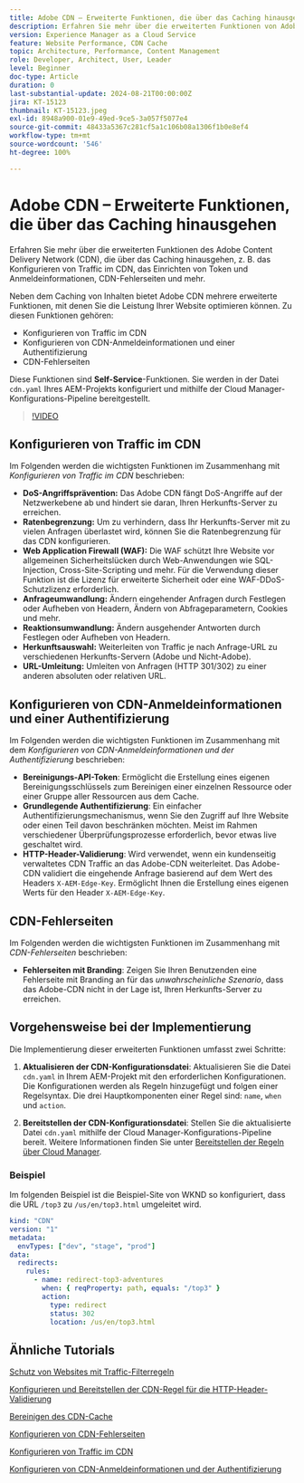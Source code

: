 ```yaml
---
title: Adobe CDN – Erweiterte Funktionen, die über das Caching hinausgehen
description: Erfahren Sie mehr über die erweiterten Funktionen von Adobe CDN, die über das Caching hinausgehen, wie z. B. das Konfigurieren von Traffic im CDN, das Einrichten von Token und Anmeldedaten, CDN-Fehlerseiten und mehr.
version: Experience Manager as a Cloud Service
feature: Website Performance, CDN Cache
topic: Architecture, Performance, Content Management
role: Developer, Architect, User, Leader
level: Beginner
doc-type: Article
duration: 0
last-substantial-update: 2024-08-21T00:00:00Z
jira: KT-15123
thumbnail: KT-15123.jpeg
exl-id: 8948a900-01e9-49ed-9ce5-3a057f5077e4
source-git-commit: 48433a5367c281cf5a1c106b08a1306f1b0e8ef4
workflow-type: tm+mt
source-wordcount: '546'
ht-degree: 100%

---
```


# Adobe CDN – Erweiterte Funktionen, die über das Caching hinausgehen

Erfahren Sie mehr über die erweiterten Funktionen des Adobe Content Delivery Network (CDN), die über das Caching hinausgehen, z. B. das Konfigurieren von Traffic im CDN, das Einrichten von Token und Anmeldeinformationen, CDN-Fehlerseiten und mehr.

Neben dem Caching von Inhalten bietet Adobe CDN mehrere erweiterte Funktionen, mit denen Sie die Leistung Ihrer Website optimieren können. Zu diesen Funktionen gehören:

- Konfigurieren von Traffic im CDN
- Konfigurieren von CDN-Anmeldeinformationen und einer Authentifizierung
- CDN-Fehlerseiten

Diese Funktionen sind **Self-Service**-Funktionen. Sie werden in der Datei `cdn.yaml` Ihres AEM-Projekts konfiguriert und mithilfe der Cloud Manager-Konfigurations-Pipeline bereitgestellt.

>[!VIDEO](https://video.tv.adobe.com/v/3433104?quality=12&learn=on)

## Konfigurieren von Traffic im CDN

Im Folgenden werden die wichtigsten Funktionen im Zusammenhang mit _Konfigurieren von Traffic im CDN_ beschrieben:

- **DoS-Angriffsprävention:** Das Adobe CDN fängt DoS-Angriffe auf der Netzwerkebene ab und hindert sie daran, Ihren Herkunfts-Server zu erreichen.
- **Ratenbegrenzung:** Um zu verhindern, dass Ihr Herkunfts-Server mit zu vielen Anfragen überlastet wird, können Sie die Ratenbegrenzung für das CDN konfigurieren.
- **Web Application Firewall (WAF):** Die WAF schützt Ihre Website vor allgemeinen Sicherheitslücken durch Web-Anwendungen wie SQL-Injection, Cross-Site-Scripting und mehr. Für die Verwendung dieser Funktion ist die Lizenz für erweiterte Sicherheit oder eine WAF-DDoS-Schutzlizenz erforderlich.
- **Anfrageumwandlung:** Ändern eingehender Anfragen durch Festlegen oder Aufheben von Headern, Ändern von Abfrageparametern, Cookies und mehr.
- **Reaktionsumwandlung:** Ändern ausgehender Antworten durch Festlegen oder Aufheben von Headern.
- **Herkunftsauswahl:** Weiterleiten von Traffic je nach Anfrage-URL zu verschiedenen Herkunfts-Servern (Adobe und Nicht-Adobe).
- **URL-Umleitung:** Umleiten von Anfragen (HTTP 301/302) zu einer anderen absoluten oder relativen URL.

## Konfigurieren von CDN-Anmeldeinformationen und einer Authentifizierung

Im Folgenden werden die wichtigsten Funktionen im Zusammenhang mit dem _Konfigurieren von CDN-Anmeldeinformationen und der Authentifizierung_ beschrieben:

- **Bereinigungs-API-Token**: Ermöglicht die Erstellung eines eigenen Bereinigungsschlüssels zum Bereinigen einer einzelnen Ressource oder einer Gruppe aller Ressourcen aus dem Cache.
- **Grundlegende Authentifizierung**: Ein einfacher Authentifizierungsmechanismus, wenn Sie den Zugriff auf Ihre Website oder einen Teil davon beschränken möchten. Meist im Rahmen verschiedener Überprüfungsprozesse erforderlich, bevor etwas live geschaltet wird.
- **HTTP-Header-Validierung**: Wird verwendet, wenn ein kundenseitig verwaltetes CDN Traffic an das Adobe-CDN weiterleitet. Das Adobe-CDN validiert die eingehende Anfrage basierend auf dem Wert des Headers `X-AEM-Edge-Key`. Ermöglicht Ihnen die Erstellung eines eigenen Werts für den Header `X-AEM-Edge-Key`.

## CDN-Fehlerseiten

Im Folgenden werden die wichtigsten Funktionen im Zusammenhang mit _CDN-Fehlerseiten_ beschrieben:

- **Fehlerseiten mit Branding**: Zeigen Sie Ihren Benutzenden eine Fehlerseite mit Branding an für das _unwahrscheinliche Szenario_, dass das Adobe-CDN nicht in der Lage ist, Ihren Herkunfts-Server zu erreichen.

## Vorgehensweise bei der Implementierung

Die Implementierung dieser erweiterten Funktionen umfasst zwei Schritte:

1. **Aktualisieren der CDN-Konfigurationsdatei**: Aktualisieren Sie die Datei `cdn.yaml` in Ihrem AEM-Projekt mit den erforderlichen Konfigurationen. Die Konfigurationen werden als Regeln hinzugefügt und folgen einer Regelsyntax. Die drei Hauptkomponenten einer Regel sind: `name`, `when` und `action`.

2. **Bereitstellen der CDN-Konfigurationsdatei**: Stellen Sie die aktualisierte Datei `cdn.yaml` mithilfe der Cloud Manager-Konfigurations-Pipeline bereit. Weitere Informationen finden Sie unter [Bereitstellen der Regeln über Cloud Manager](https://experienceleague.adobe.com/de/docs/experience-manager-learn/cloud-service/security/traffic-filter-and-waf-rules/how-to-setup#deploy-rules-through-cloud-manager).

### Beispiel

Im folgenden Beispiel ist die Beispiel-Site von WKND so konfiguriert, dass die URL `/top3` zu `/us/en/top3.html` umgeleitet wird.

```yaml
kind: "CDN"
version: "1"
metadata:
  envTypes: ["dev", "stage", "prod"]
data:
  redirects:
    rules:
      - name: redirect-top3-adventures
        when: { reqProperty: path, equals: "/top3" }
        action:
          type: redirect
          status: 302
          location: /us/en/top3.html
```

## Ähnliche Tutorials

[Schutz von Websites mit Traffic-Filterregeln](https://experienceleague.adobe.com/de/docs/experience-manager-learn/cloud-service/security/traffic-filter-and-waf-rules/overview)

[Konfigurieren und Bereitstellen der CDN-Regel für die HTTP-Header-Validierung](https://experienceleague.adobe.com/de/docs/experience-manager-learn/cloud-service/content-delivery/custom-domain-names-with-customer-managed-cdn#configure-and-deploy-http-header-validation-cdn-rule)

[Bereinigen des CDN-Cache](https://experienceleague.adobe.com/de/docs/experience-manager-learn/cloud-service/caching/how-to/purge-cache)

[Konfigurieren von CDN-Fehlerseiten](https://experienceleague.adobe.com/de/docs/experience-manager-learn/cloud-service/content-delivery/custom-error-pages#cdn-error-pages)

[Konfigurieren von Traffic im CDN](https://experienceleague.adobe.com/de/docs/experience-manager-cloud-service/content/implementing/content-delivery/cdn-configuring-traffic#client-side-redirectors)

[Konfigurieren von CDN-Anmeldeinformationen und der Authentifizierung](https://experienceleague.adobe.com/de/docs/experience-manager-cloud-service/content/implementing/content-delivery/cdn-credentials-authentication)

